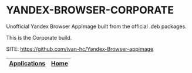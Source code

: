 # YANDEX-BROWSER-CORPORATE

 Unofficial Yandex Browser AppImage built from the official .deb packages.
 
 This is the Corporate build.

 SITE: https://github.com/ivan-hc/Yandex-Browser-appimage

 | [Applications](https://portable-linux-apps.github.io/apps.html) | [Home](https://portable-linux-apps.github.io)
 | --- | --- |
